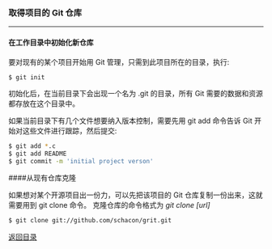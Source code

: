 
### 取得项目的 Git 仓库
- - - 

#### 在工作目录中初始化新仓库  

要对现有的某个项目开始用 Git 管理，只需到此项目所在的目录，执行:

```bash
$ git init
```

初始化后，在当前目录下会出现一个名为 .git 的目录，所有 Git 需要的数据和资源都存放在这个目录中。

如果当前目录下有几个文件想要纳入版本控制，需要先用 git add 命令告诉 Git 开始对这些文件进行跟踪，然后提交:

```bash
$ git add *.c
$ git add README
$ git commit -m 'initial project verson'
```

####从现有仓库克隆

如果想对某个开源项目出一份力，可以先把该项目的 Git 仓库复制一份出来，这就需要用到 git clone 命令。
克隆仓库的命令格式为 *git clone [url]*

```bash
$ git clone git://github.com/schacon/grit.git
```





[返回目录](https://github.com/wdyggh/note)
